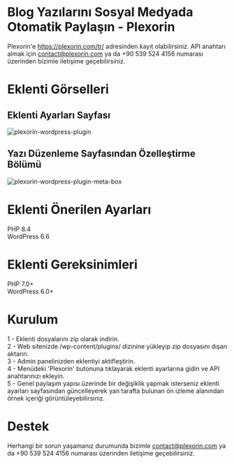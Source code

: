 # Blog Yazılarını Sosyal Medyada Otomatik Paylaşın - Plexorin
Plexorin'e https://plexorin.com/tr/ adresinden kayıt olabilirsiniz. API anahtarı almak için contact@plexorin.com ya da +90 539 524 4156 numarası üzerinden bizimle iletişime geçebilirsiniz.

# Eklenti Görselleri
## Eklenti Ayarları Sayfası
![plexorin-wordpress-plugin](https://github.com/user-attachments/assets/236f70a1-dddd-4b45-9bdd-0c244c3b9580)

## Yazı Düzenleme Sayfasından Özelleştirme Bölümü
![plexorin-wordpress-plugin-meta-box](https://github.com/user-attachments/assets/845f4578-e97e-4d57-a330-c219b51484e1)

# Eklenti Önerilen Ayarları
PHP 8.4<br>
WordPress 6.6

# Eklenti Gereksinimleri
PHP 7.0+<br>
WordPress 6.0+

# Kurulum
1 - Eklenti dosyalarını zip olarak indirin.<br>
2 - Web sitenizde /wp-content/plugins/ dizinine yükleyip zip dosyasını dışarı aktarın.<br>
3 - Admin panelinizden eklentiyi aktifleştirin.<br>
4 - Menüdeki 'Plexorin' butonuna tıklayarak eklenti ayarlarına gidin ve API anahtarınızı ekleyin.<br>
5 - Genel paylaşım yapısı üzerinde bir değişiklik yapmak isterseniz eklenti ayarları sayfasından güncelleyerek yan tarafta bulunan ön izleme alanından örnek içeriği görüntüleyebilirsiniz.<br>

# Destek
Herhangi bir sorun yaşamanız durumunda bizimle contact@plexorin.com ya da +90 539 524 4156 numarası üzerinden iletişime geçebilirsiniz. 
